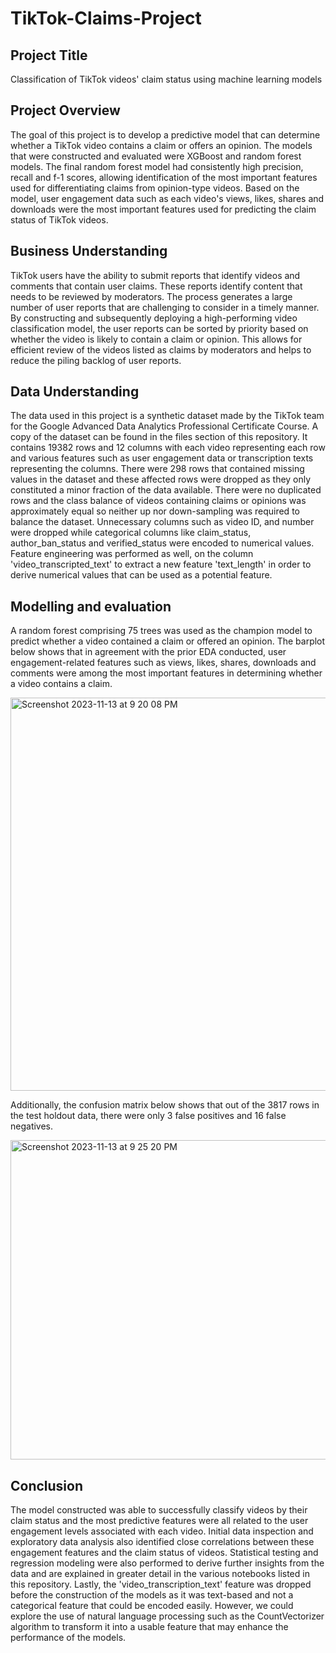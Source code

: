 # TikTok-Claims-Project

## Project Title
Classification of TikTok videos' claim status using machine learning models

## Project Overview
The goal of this project is to develop a predictive model that can determine whether a TikTok video contains a claim or offers an opinion. The models that were constructed and evaluated were XGBoost and random forest models. The final random forest model had consistently high precision, recall and f-1 scores, allowing identification of the most important features used for differentiating claims from opinion-type videos. Based on the model, user engagement data such as each video's views, likes, shares and downloads were the most important features used for predicting the claim status of TikTok videos. 

## Business Understanding 
TikTok users have the ability to submit reports that identify videos and comments that contain user claims. These reports identify content that needs to be reviewed by moderators. The process generates a large number of user reports that are challenging to consider in a timely manner. By constructing and subsequently deploying a high-performing video classification model, the user reports can be sorted by priority based on whether the video is likely to contain a claim or opinion. This allows for efficient review of the videos listed as claims by moderators and helps to reduce the piling backlog of user reports. 

## Data Understanding
The data used in this project is a synthetic dataset made by the TikTok team for the Google Advanced Data Analytics Professional Certificate Course. A copy of the dataset can be found in the files section of this repository. It contains 19382 rows and 12 columns with each video representing each row and various features such as user engagement data or transcription texts representing the columns. There were 298 rows that contained missing values in the dataset and these affected rows were dropped as they only constituted a minor fraction of the data available. There were no duplicated rows and the class balance of videos containing claims or opinions was approximately equal so neither up nor down-sampling was required to balance the dataset. Unnecessary columns such as video ID, and number were dropped while categorical columns like claim_status, author_ban_status and verified_status were encoded to numerical values. Feature engineering was performed as well, on the column 'video_transcripted_text' to extract a new feature 'text_length' in order to derive numerical values that can be used as a potential feature. 

## Modelling and evaluation
A random forest comprising 75 trees was used as the champion model to predict whether a video contained a claim or offered an opinion. The barplot below shows that in agreement with the prior EDA conducted, user engagement-related features such as views, likes, shares, downloads and comments were among the most important features in determining whether a video contains a claim. 

<img width="629" alt="Screenshot 2023-11-13 at 9 20 08 PM" src="https://github.com/kayneong/TikTok-Claims-Project/assets/150570357/39e847af-bf27-4566-954c-a174fb594c2b">

Additionally, the confusion matrix below shows that out of the 3817 rows in the test holdout data, there were only 3 false positives and 16 false negatives. 

<img width="511" alt="Screenshot 2023-11-13 at 9 25 20 PM" src="https://github.com/kayneong/TikTok-Claims-Project/assets/150570357/3600afe5-31e8-44da-9037-782e2e17a8a8">

## Conclusion 
The model constructed was able to successfully classify videos by their claim status and the most predictive features were all related to the user engagement levels associated with each video. Initial data inspection and exploratory data analysis also identified close correlations between these engagement features and the claim status of videos. Statistical testing and regression modeling were also performed to derive further insights from the data and are explained in greater detail in the various notebooks listed in this repository. Lastly, the 'video_transcription_text' feature was dropped before the construction of the models as it was text-based and not a categorical feature that could be encoded easily. However, we could explore the use of natural language processing such as the CountVectorizer algorithm to transform it into a usable feature that may enhance the performance of the models.


